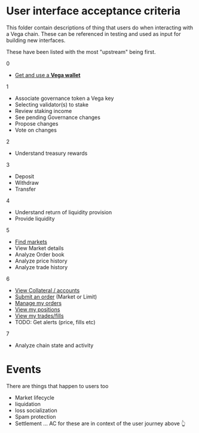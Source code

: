 # User interface acceptance criteria
This folder contain descriptions of thing that users do when interacting with a Vega chain. These can be referenced in testing and used as input for building new interfaces.

These have been listed with the most "upstream" being first.

0
- [Get and use a **Vega wallet**](0000-WALL-get_wallet.md)
  
1
- Associate governance token a Vega key
- Selecting validator(s) to stake
- Review staking income
- See pending Governance changes
- Propose changes
- Vote on changes

2
- Understand treasury rewards

3
- Deposit 
- Withdraw
- Transfer

4
- Understand return of liquidity provision
- Provide liquidity

5
- [Find markets](5000-MARK-find_markets.md)
- View Market details
- Analyze Order book
- Analyze price history
- Analyze trade history

6
- [View Collateral / accounts](6000-COLL-collateral.md)
- [Submit an order](6001-SORD-submit_orders.md) (Market or Limit)
- [Manage my orders](6002-MORD-manage_orders.md)
- [View my positions](6003-POSI-positions.md)
- [View my trades/fills](6003-FILL-fills.md)
- TODO: Get alerts (price, fills etc)

7
- Analyze chain state and activity


# Events
There are things that happen to users too
- Market lifecycle
- liquidation
- loss socialization 
- Spam protection
- Settlement
... AC for these are in context of the user journey above 👆